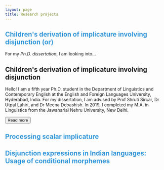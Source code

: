 ```yaml
---
layout: page
title: Research projects
---
```


<h2> <span style="color: #3498DB ;">Children's derivation of implicature involving disjunction (or)</span> </h2> 

For my _Ph.D._ _dissertation_, I am looking into...

<html>
  <body>
    <div class="container">
      <div class="box">
        <h2> Children's derivation of implicature involving disjunction </h2>
        <div class="description_box">
          <p> Hello! I am a fifth year Ph.D. student in the Department of Linguistics and Contemporary English at the English and Foreign Languages University, Hyderabad, India. For my dissertation, I am advised by Prof Shruti Sircar, Dr Utpal Lahiri, and Dr Meena Debashish. In 2019, I completed my M.A. in Linguistics from the Jawaharlal Nehru University, New Delhi. </p>
          <button type="button"> Read more</button>
  </body>
</html>

<h2> <span style="color: #3498DB ;">Processing scalar implicature </span> </h2>


<h2> <span style="color: #3498DB ;">Disjunction expressions in Indian languages: Usage of conditional morphemes </span> </h2>





